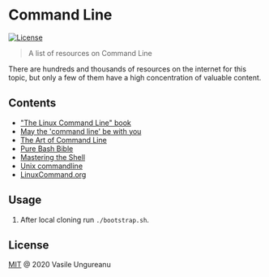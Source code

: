 # Command Line

<a href="https://github.com/VasileUngureanu/repository-template/blob/master/LICENSE"><img src="https://img.shields.io/badge/license-MIT-green.svg" alt="License"></a>

> A list of resources on Command Line

There are hundreds and thousands of resources on the internet for this topic, but only a few of them have a high concentration of valuable content.

## Contents

* ["The Linux Command Line" book](https://www.goodreads.com/book/show/11724436-the-linux-command-line?ac=1&from_search=true&qid=frX8uH37dA&rank=1)
* [May the 'command line' be with you](https://rachelcarmena.github.io/2019/05/26/may-the-command-line-be-with-you.html)
* [The Art of Command Line](https://github.com/jlevy/the-art-of-command-line)
* [Pure Bash Bible](https://github.com/dylanaraps/pure-bash-bible)
* [Mastering the Shell](https://thoughtbot.com/upcase/mastering-the-shell)
* [Unix commandline](https://thoughtworks-jumpstart.gitbook.io/book/developer-tools/unix-commandline)
* [LinuxCommand.org](http://linuxcommand.org)

## Usage

1. After local cloning run `./bootstrap.sh`.

License
-------

[MIT](LICENSE) @ 2020 Vasile Ungureanu
